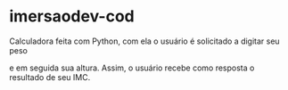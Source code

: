 # imersaodev-cod


Calculadora feita com Python, com ela o usuário é solicitado a digitar seu peso

e em seguida sua altura.
Assim, o usuário recebe como resposta o resultado de seu IMC.

